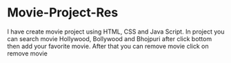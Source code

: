 # Movie-Project-Res
I have create movie project using HTML, CSS and Java Script. In project you can search movie Hollywood, Bollywood and Bhojpuri after click bottom then add your  favorite movie. After that you can remove movie click on remove movie
